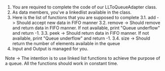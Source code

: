 1. You are required to complete the code of our LLToQueueAdapter class. 
2. As data members, you've a linkedlist available in the class.
3. Here is the list of functions that you are supposed to complete
     3.1. add -> Should accept new data in FIFO manner
     3.2. remove -> Should remove and return data in FIFO manner. If not available, 
     print "Queue underflow" and return -1.
     3.3. peek -> Should return data in FIFO manner. If not available, print "Queue 
     underflow" and return -1.
     3.4. size -> Should return the number of elements available in the queue
4. Input and Output is managed for you.

Note -> The intention is to use linked list functions to achieve the purpose of a queue. All the functions should work in constant time.

